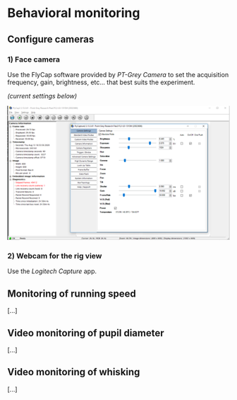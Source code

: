 # Behavioral monitoring

## Configure cameras

### 1) Face camera

Use the FlyCap software provided by *PT-Grey Camera* to set the acquisition frequency, gain, brightness, etc... that best suits the experiment.

*(current settings below)*
<p align="center">
  <img src="../doc/FlyCap-software.png"/>
</p>

### 2) Webcam for the rig view

Use the *Logitech Capture* app.

## Monitoring of running speed

[...]

## Video monitoring of pupil diameter

[...]

## Video monitoring of whisking

[...]
